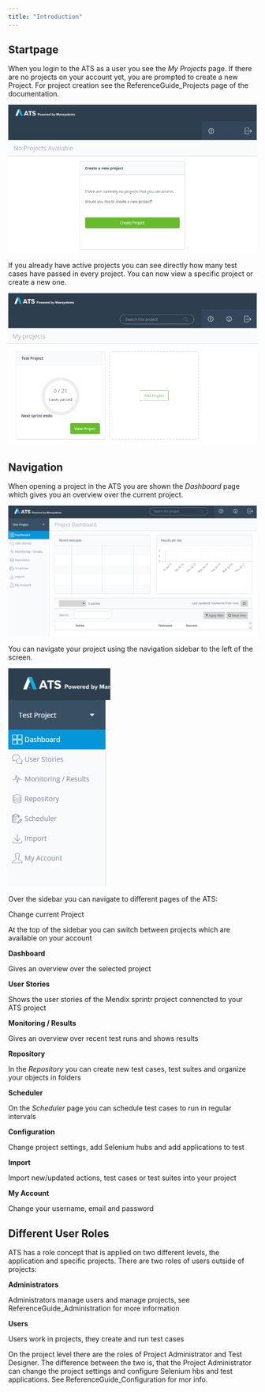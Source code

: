 ```yaml
---
title: "Introduction"
---
```

## Startpage

When you login to the ATS as a user you see the _My Projects_ page. If there are no projects on your account yet, you are prompted to create a new Project. For project creation see the ReferenceGuide_Projects page of the documentation.

![Start page when there is no project created yet](attachments/20644051/21168193.png)

If you already have active projects you can see directly how many test cases have passed in every project. You can now view a specific project or create a new one.

![My Projects overview page](attachments/20644051/21168194.png)

## Navigation

When opening a project in the ATS you are shown the _Dashboard_ page which gives you an overview over the current project.

![ATS project dashboard](attachments/20644051/21168195.png)

You can navigate your project using the navigation sidebar to the left of the screen.

![Navigation sidebar](attachments/20644051/21168196.png)

Over the sidebar you can navigate to different pages of the ATS:

Change current Project

At the top of the sidebar you can switch between projects which are available on your account

**Dashboard**

Gives an overview over the selected project

**User Stories**

Shows the user stories of the Mendix sprintr project connencted to your ATS project

**Monitoring / Results**

Gives an overview over recent test runs and shows results

**Repository**

In the _Repository_ you can create new test cases, test suites and organize your objects in folders

**Scheduler**

On the _Scheduler_ page you can schedule test cases to run in regular intervals

**Configuration**

Change project settings, add Selenium hubs and add applications to test

**Import**

Import new/updated actions, test cases or test suites into your project

**My Account**

Change your username, email and password

## Different User Roles

ATS has a role concept that is applied on two different levels, the application and specific projects. There are two roles of users outside of projects:

**Administrators**

Administrators manage users and manage projects, see ReferenceGuide_Administration for more information

**Users**

Users work in projects, they create and run test cases

On the project level there are the roles of Project Administrator and Test Designer. The difference between the two is, that the Project Administrator can change the project settings and configure Selenium hbs and test applications. See ReferenceGuide_Configuration for mor info.
